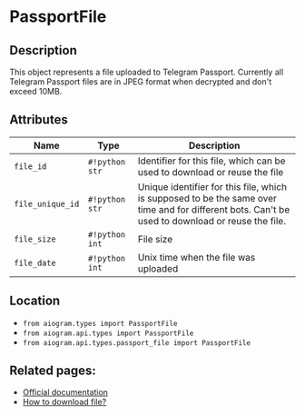 # PassportFile

## Description

This object represents a file uploaded to Telegram Passport. Currently all Telegram Passport files are in JPEG format when decrypted and don't exceed 10MB.


## Attributes

| Name | Type | Description |
| - | - | - |
| `file_id` | `#!python str` | Identifier for this file, which can be used to download or reuse the file |
| `file_unique_id` | `#!python str` | Unique identifier for this file, which is supposed to be the same over time and for different bots. Can't be used to download or reuse the file. |
| `file_size` | `#!python int` | File size |
| `file_date` | `#!python int` | Unix time when the file was uploaded |



## Location

- `from aiogram.types import PassportFile`
- `from aiogram.api.types import PassportFile`
- `from aiogram.api.types.passport_file import PassportFile`

## Related pages:

- [Official documentation](https://core.telegram.org/bots/api#passportfile)
- [How to download file?](../download_file.md)
